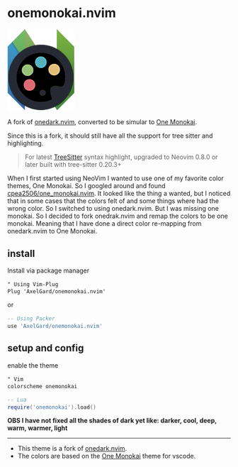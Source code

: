 # onemonokai.nvim


<img src="./doc/noevim-onemonokai-icon.png" style="width:30%">


A fork of [onedark.nvim](https://github.com/navarasu/onedark.nvim), 
converted to be simular to [One Monokai](https://github.com/azemoh/vscode-one-monokai).

Since this is a fork, it should still have all the support for tree sitter and highlighting. 
> For latest [TreeSitter](https://github.com/nvim-treesitter/nvim-treesitter) syntax highlight, upgraded to Neovim 0.8.0 or later built with tree-sitter 0.20.3+


When I first started using NeoVim I wanted to use one of my favorite color themes, One Monokai. 
So I googled around and found [cpea2506/one_monokai.nvim](https://github.com/cpea2506/one_monokai.nvim). 
It looked like the thing a wanted, but I noticed that in some cases that the colors felt of and some things where had the wrong color. So I switched to using onedark.nvim. But I was missing one monokai. 
So I decided to fork onedrak.nvim and remap the colors to be one monokai. Meaning that I have done a direct color re-mapping from onedark.nvim to One Monokai.


## install 
Install via package manager
```vim
" Using Vim-Plug
Plug 'AxelGard/onemonokai.nvim'
```
or
```lua
-- Using Packer
use 'AxelGard/onemonokai.nvim'
```

## setup and config 

enable the theme 
```vim
" Vim
colorscheme onemonokai
```

```lua
-- Lua
require('onemonokai').load()
```

**OBS I have not fixed all the shades of dark yet like: darker, cool, deep, warm, warmer, light**

---
* This theme is a fork of [onedark.nvim](https://github.com/navarasu/onedark.nvim).
* The colors are based on the [One Monokai](https://github.com/azemoh/vscode-one-monokai) theme for vscode.
